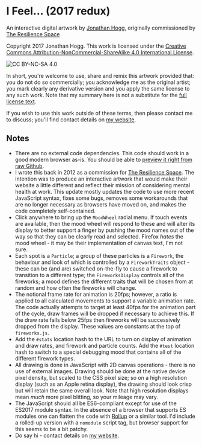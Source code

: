 
# I Feel... (2017 redux)

An interactive digital artwork by [Jonathan Hogg][jh],
originally commissioned by [The Resilience Space][rs]

Copyright 2017 Jonathan Hogg. This work is licensed under the [Creative
Commons Attribution-NonCommercial-ShareAlike 4.0 International License][cc].

![CC BY-NC-SA 4.0](https://i.creativecommons.org/l/by-nc-sa/4.0/88x31.png)

In short, you're welcome to use, share and remix this artwork provided
that: you do not do so commercially; you acknowledge me as the original
artist; you mark clearly any derivative version and you apply the same license
to any such work. Note that my summary here is not a substitute for the [full
license text][cl].

If you wish to use this work outside of these terms, then please contact
me to discuss; you'll find contact details on [my website][jh].

[jh]: https://www.jonathanhogg.com/
[rs]: http://www.theresiliencespace.com/
[gh]: https://github.com/jonathanhogg/i-feel
[cc]: http://creativecommons.org/licenses/by-nc-sa/4.0/
[cl]: https://creativecommons.org/licenses/by-nc-sa/4.0/legalcode

## Notes

- There are no external code dependencies. This code should work in a good
modern browser as-is. You should be able to [preview it right from raw
Github][rg].
- I wrote this back in 2012 as a commission for [The Resilience Space][rs].
The intention was to produce an interactive artwork that would make their
website a little different and reflect their mission of considering mental
health at work. This update mostly updates the code to use more recent
JavaScript syntax, fixes some bugs, removes some workarounds that are no
longer necessary as browsers have moved on, and makes the code completely
self-contained.
- Click anywhere to bring up the `MoodWheel` radial menu. If touch events
are available, then the mood wheel will respond to these and will alter its
display to better support a finger by pushing the mood names out of the way
so that they can be clearly read and selected. Firefox *hates* the mood
wheel - it may be their implementation of canvas text, I'm not sure.
- Each spot is a `Particle`; a group of these particles is a `Firework`,
the behaviour and look of which is controlled by a `FireworkTraits` object -
these can be (and are) switched on-the-fly to cause a firework to transition
to a different type; the `FireworksDisplay` controls all of the fireworks;
a mood defines the different traits that will be chosen from at random and
how often the fireworks will change.
- The notional frame rate for animation is 20fps; however, a ratio is applied
to all calculated movements to support a variable animation rate. The code
actually attempts to target at least 40fps for the animation part of the
cycle, draw frames will be dropped if necessary to achieve this. If the draw
rate falls below 25fps then fireworks will be successively dropped from the
display. These values are constants at the top of `fireworks.js`.
- Add the `#stats` location hash to the URL to turn on display of animation
and draw rates, and firework and particle counts. Add the `#test` location
hash to switch to a special debugging mood that contains all of the different
firework types.
- All drawing is done in JavaScript with 2D canvas operations - there is no
use of external images. Drawing should be done at the native device pixel
density, but scaled to the CSS pixel size; so on a high resolution display
(such as an Apple retina display), the drawing should look crisp but will
retain the same overall look. Note that high resolution displays mean *much*
more pixel blitting, so your mileage may vary.
- The JavaScript should all be ES6-compliant except for use of the ES2017 
module syntax. In the absence of a browser that supports ES modules one can
flatten the code with [Rollup][rl] or a similar tool. I'd include a rolled-up
version with a `nomodule` script tag, but browser support for this seems to
be a bit patchy.
- Do say hi - contact details on [my website][jh].

[rg]: https://rawgit.com/jonathanhogg/i-feel/master/feel.html
[rl]: https://github.com/rollup/rollup

